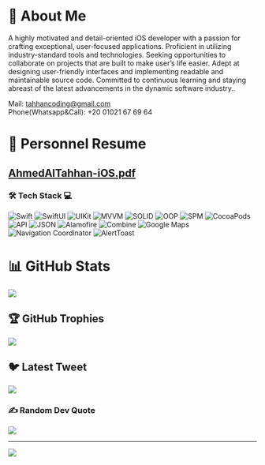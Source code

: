 # 💫 About Me
A highly motivated and detail-oriented iOS developer
with a passion for crafting exceptional, user-focused
applications. Proficient in utilizing industry-standard tools
and technologies. Seeking opportunities to collaborate on
projects that are built to make user’s life easier.
Adept at designing user-friendly interfaces and
implementing readable and maintainable source code.
Committed to continuous learning and staying abreast of
the latest advancements in the dynamic software industry..<br>

Mail: tahhancoding@gmail.com <br>
Phone(Whatsapp&Call): +20 01021 67 69 64

# 📖 Personnel Resume 
## [AhmedAlTahhan-iOS.pdf](https://github.com/user-attachments/files/16642856/AhmedAlTahhan.pdf) 

### 🛠️ Tech Stack 💻 
  ![Swift](https://img.shields.io/badge/-Swift-FA7343?style=for-the-badge&logo=swift&logoColor=white)
  ![SwiftUI](https://img.shields.io/badge/-SwiftUI-007AFF?style=for-the-badge&logo=swift&logoColor=white)
  ![UIKit](https://img.shields.io/badge/-UIKit-2396F3?style=for-the-badge&logo=apple&logoColor=white)
  ![MVVM](https://img.shields.io/badge/-MVVM-0062CC?style=for-the-badge&logo=microsoft&logoColor=white)
  ![SOLID](https://img.shields.io/badge/-SOLID-FF9900?style=for-the-badge&logo=buffer&logoColor=white)
  ![OOP](https://img.shields.io/badge/-OOP-0099CC?style=for-the-badge&logo=codeigniter&logoColor=white)
  ![SPM](https://img.shields.io/badge/-SPM-3DDC84?style=for-the-badge&logo=swift&logoColor=white)
  ![CocoaPods](https://img.shields.io/badge/-CocoaPods-EE3322?style=for-the-badge&logo=cocoapods&logoColor=white)
  ![API](https://img.shields.io/badge/-API-4AB197?style=for-the-badge&logo=web&logoColor=white)
  ![JSON](https://img.shields.io/badge/-JSON-000000?style=for-the-badge&logo=json&logoColor=white)
  ![Alamofire](https://img.shields.io/badge/-Alamofire-E34F26?style=for-the-badge&logo=swift&logoColor=white)
  ![Combine](https://img.shields.io/badge/-Combine-555555?style=for-the-badge&logo=swift&logoColor=white)
  ![Google Maps](https://img.shields.io/badge/-Google%20Maps-34A853?style=for-the-badge&logo=googlemaps&logoColor=white)
  ![Navigation Coordinator](https://img.shields.io/badge/-Navigation%20Coordinator-555555?style=for-the-badge&logo=compass&logoColor=white)
  ![AlertToast](https://img.shields.io/badge/-AlertToast-FFCC00?style=for-the-badge&logo=apple&logoColor=white)


# 📊 GitHub Stats
![](https://github-readme-streak-stats.herokuapp.com/?user=tahhancoding&theme=dark&hide_border=false)<br/>

## 🏆 GitHub Trophies
![](https://github-profile-trophy.vercel.app/?username=tahhancoding&theme=radical&no-frame=false&no-bg=true&margin-w=4)

## 🐦 Latest Tweet
[![](https://gtce.itsvg.in/api?username=tahhancoding)](https://github.com/VishwaGauravIn/github-twitter-card-embed)

### ✍️ Random Dev Quote
![](https://quotes-github-readme.vercel.app/api?type=horizontal&theme=radical)

---
[![](https://visitcount.itsvg.in/api?id=tahhancoding&icon=0&color=0)](https://visitcount.itsvg.in)

<!-- Proudly created with GPRM ( https://gprm.itsvg.in ) -->
